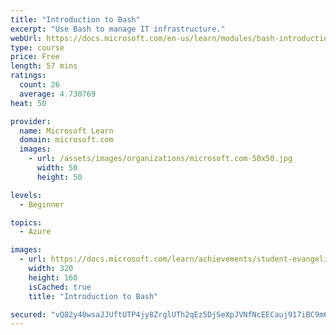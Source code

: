 ```yaml
---
title: "Introduction to Bash"
excerpt: "Use Bash to manage IT infrastructure."
webUrl: https://docs.microsoft.com/en-us/learn/modules/bash-introduction/
type: course
price: Free
length: 57 mins
ratings:
  count: 26
  average: 4.730769
heat: 50

provider:
  name: Microsoft Learn
  domain: microsoft.com
  images:
    - url: /assets/images/organizations/microsoft.com-50x50.jpg
      width: 50
      height: 50

levels:
  - Beginner

topics:
  - Azure

images:
  - url: https://docs.microsoft.com/learn/achievements/student-evangelism/bash-introduction-badge-social.png
    width: 320
    height: 160
    isCached: true
    title: "Introduction to Bash"

secured: "vQ82y40wsaJJUftUTP4jy8ZrglUTh2qEz5DjSeXpJVNfNcEECauj917iBC9m6jqz1wNZzGtQ8K91Y0aOsCVy0Sb5CnIniQGDhWgDt4g1c8odQOp6rhtPMQqupz+64LRzl5dopNALhkFJ40ZaWFHbQhHHEDhwkIPy5wA9jIWv8DS7J5OeH7TEF7aSGqAxufJnNKxYlXoZevFzyr4Hj5ftg6f05eeeCGNX/oa9+V/dkHlAKJvPNLvJRqwphIdOoem2qjCm2ZkEAtG8PBGcpanA7EXRQDTlb4jiJlyArqjPE2wIAtVfbsL+wNFZTzk4pc/G16SGnPEgl9HHN/nY+0i0MD7NIxvYSbZ+IWwbyP1bG0zj5Rc/WrJaKI/Tw3yNnsBPWnWYuz30KfFWjpX7qmYyQQ==;PFTr9EOil7KsQJX0xENSSQ=="
---
```



